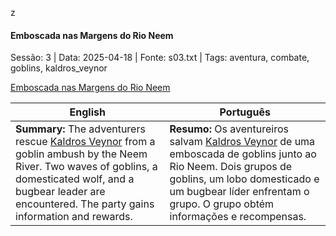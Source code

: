 z
#### Emboscada nas Margens do Rio Neem

Sessão: 3 | Data: 2025-04-18 | Fonte: s03.txt | Tags: aventura, combate, goblins, kaldros_veynor

[Emboscada nas Margens do Rio Neem](emboscada_no_rio_neem.png)

| English | Português |
|---------|-----------|
| **Summary:** The adventurers rescue [Kaldros Veynor](kaldros_veynor.md) from a goblin ambush by the Neem River. Two waves of goblins, a domesticated wolf, and a bugbear leader are encountered. The party gains information and rewards. | **Resumo:** Os aventureiros salvam [Kaldros Veynor](kaldros_veynor.md) de uma emboscada de goblins junto ao Rio Neem. Dois grupos de goblins, um lobo domesticado e um bugbear líder enfrentam o grupo. O grupo obtém informações e recompensas. |



















